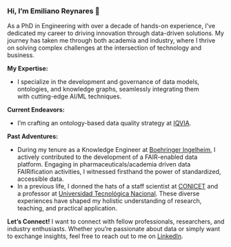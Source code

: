 ### Hi, I’m Emiliano Reynares 👋

As a PhD in Engineering with over a decade of hands-on experience, I’ve dedicated my career to driving innovation through data-driven solutions. My journey has taken me through both academia and industry, where I thrive on solving complex challenges at the intersection of technology and business.

**My Expertise:**
* I specialize in the development and governance of data models, ontologies, and knowledge graphs, seamlessly integrating them with cutting-edge AI/ML techniques.

**Current Endeavors:**
* I’m crafting an ontology-based data quality strategy at [IQVIA](https://www.iqvia.com/).

**Past Adventures:**
* During my tenure as a Knowledge Engineer at [Boehringer Ingelheim](https://www.boehringer-ingelheim.com/), I actively contributed to the development of a FAIR-enabled data platform. Engaging in pharmaceuticals/academia driven data FAIRification activities, I witnessed firsthand the power of standardized, accessible data.
* In a previous life, I donned the hats of a staff scientist at [CONICET](https://www.conicet.gov.ar/about-the-conicet/?lan=en) and a professor at [Universidad Tecnológica Nacional](https://utn.edu.ar/). These diverse experiences have shaped my holistic understanding of research, teaching, and practical application.

**Let’s Connect!**
I want to connect with fellow professionals, researchers, and industry enthusiasts. Whether you’re passionate about data or simply want to exchange insights, feel free to reach out to me on [LinkedIn](https://www.linkedin.com/in/ereynrs/).
